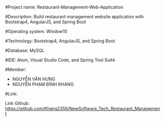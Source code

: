 #Project name: Restaurant-Management-Web-Application

#Description: Build restaurant management website application with Bootstrap4, AngularJS, and Spring Boot

#Operating system: Window10

#Technology: Bootstrap4, AngularJS, and Spring Boot

#Database: MySQL

#IDE: Atom, Visual Studio Code, and Spring Tool Suit4

#Member:
- NGUYỄN VĂN HƯNG 
- NGUYỄN PHẠM ĐÌNH KHANG

#Link:

Link Github: https://github.com/Khang2356/NewSoftware_Tech_Restaurant_Management

